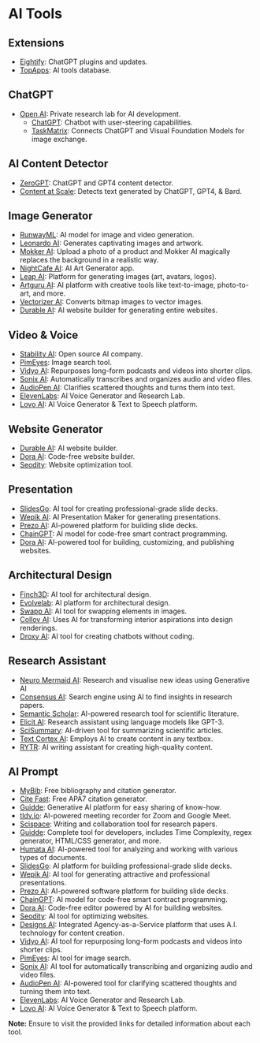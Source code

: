 # AI Tools

## Extensions

- [Eightify](https://eightify.app/): ChatGPT plugins and updates.
- [TopApps](https://www.businessedge.co/p/chatgpt-plugins-updated): AI tools database.

## ChatGPT

- [Open AI](https://open.ai/): Private research lab for AI development.
  - [ChatGPT](https://chat.openai.com/): Chatbot with user-steering capabilities.
  - [TaskMatrix](https://github.com/microsoft/visual-chatgpt): Connects ChatGPT and Visual Foundation Models for image exchange.

## AI Content Detector

- [ZeroGPT](https://www.zerogpt.com/): ChatGPT and GPT4 content detector.
- [Content at Scale](https://contentatscale.ai/ai-content-detector/): Detects text generated by ChatGPT, GPT4, & Bard.

## Image Generator

- [RunwayML](https://app.runwayml.com/video-tools/teams/osmankayi06/dashboard): AI model for image and video generation.
- [Leonardo AI](https://app.leonardo.ai/): Generates captivating images and artwork.
- [Mokker AI](https://app.mokker.ai/): Upload a photo of a product and Mokker AI magically replaces the background in a realistic way.
- [NightCafe AI](https://creator.nightcafe.studio/studio?open=todos): AI Art Generator app.
- [Leap AI](https://www.tryleap.ai/projects/0190ff25-50ec-4989-af05-10434b123be7/generate/playground): Platform for generating images (art, avatars, logos).
- [Artguru AI](https://www.artguru.ai/): AI platform with creative tools like text-to-image, photo-to-art, and more.
- [Vectorizer AI](https://vectorizer.ai/): Converts bitmap images to vector images.
- [Durable AI](https://www.durable.co/): AI website builder for generating entire websites.

## Video & Voice

- [Stability AI](https://stability.ai/): Open source AI company.
- [PimEyes](https://pimeyes.com/en): Image search tool.
- [Vidyo AI](https://vidyo.ai/): Repurposes long-form podcasts and videos into shorter clips.
- [Sonix AI](https://sonix.ai/): Automatically transcribes and organizes audio and video files.
- [AudioPen AI](https://audiopen.ai/): Clarifies scattered thoughts and turns them into text.
- [ElevenLabs](https://elevenlabs.io/): AI Voice Generator and Research Lab.
- [Lovo AI](https://lovo.ai/): AI Voice Generator & Text to Speech platform.

## Website Generator

- [Durable AI](https://app.durable.co/business-selector?origin=login): AI website builder.
- [Dora AI](https://www.dora.run/ai): Code-free website builder.
- [Seodity](https://seodity.com/): Website optimization tool.

## Presentation

- [SlidesGo](https://slidesgo.com/): AI tool for creating professional-grade slide decks.
- [Wepik AI](https://wepik.com/): AI Presentation Maker for generating presentations.
- [Prezo AI](https://app.prezo.ai/home/decks): AI-powered platform for building slide decks.
- [ChainGPT](https://www.chaingpt.org/): AI model for code-free smart contract programming.
- [Dora AI](https://www.dora.run/ai): AI-powered tool for building, customizing, and publishing websites.

## Architectural Design

- [Finch3D](https://www.finch3d.com/): AI tool for architectural design.
- [Evolvelab](https://www.evolvelab.io/veras): AI platform for architectural design.
- [Swapp AI](https://www.swapp.ai/): AI tool for swapping elements in images.
- [Collov AI](https://collov.ai/): Uses AI for transforming interior aspirations into design renderings.
- [Droxy AI](https://app.droxy.ai/dashboard/chatbots): AI tool for creating chatbots without coding.

## Research Assistant

- [Neuro Mermaid AI](https://neuromermaid.ai/pages/): Research and visualise new ideas using Generative AI
- [Consensus AI](https://consensus.app/): Search engine using AI to find insights in research papers.
- [Semantic Scholar](https://www.semanticscholar.org/): AI-powered research tool for scientific literature.
- [Elicit AI](https://elicit.org/): Research assistant using language models like GPT-3.
- [SciSummary](https://scisummary.com/dashboard): AI-driven tool for summarizing scientific articles.
- [Text Cortex AI](https://app.textcortex.com/user/dashboard): Employs AI to create content in any textbox.
- [RYTR](https://app.rytr.me/create): AI writing assistant for creating high-quality content.

## AI Prompt

- [MyBib](https://www.mybib.com/#/projects/Q3BwkW/citations): Free bibliography and citation generator.
- [Cite Fast](https://www.citefast.com/?s=APA7#_Webpage): Free APA7 citation generator.
- [Guidde](https://app.guidde.com/home): Generative AI platform for easy sharing of know-how.
- [tldv.io](https://tldv.io/app/library/meetings): AI-powered meeting recorder for Zoom and Google Meet.
- [Scispace](https://typeset.io/): Writing and collaboration tool for research papers.
- [Guidde](https://app.askcodi.com/home/): Complete tool for developers, includes Time Complexity, regex generator, HTML/CSS generator, and more.
- [Humata AI](https://app.humata.ai/): AI-powered tool for analyzing and working with various types of documents.
- [SlidesGo](https://app.prezo.ai/home/decks): AI platform for building professional-grade slide decks.
- [Wepik AI](https://wepik.com/): AI tool for generating attractive and professional presentations.
- [Prezo AI](https://app.prezo.ai/home/decks): AI-powered software platform for building slide decks.
- [ChainGPT](https://www.chaingpt.org/): AI model for code-free smart contract programming.
- [Dora AI](https://www.dora.run/ai): Code-free editor powered by AI for building websites.
- [Seodity](https://seodity.com/): AI tool for optimizing websites.
- [Designs AI](https://designs.ai/): Integrated Agency-as-a-Service platform that uses A.I. technology for content creation.
- [Vidyo AI](https://vidyo.ai/): AI tool for repurposing long-form podcasts and videos into shorter clips.
- [PimEyes](https://pimeyes.com/en): AI tool for image search.
- [Sonix AI](https://sonix.ai/): AI tool for automatically transcribing and organizing audio and video files.
- [AudioPen AI](https://audiopen.ai/): AI-powered tool for clarifying scattered thoughts and turning them into text.
- [ElevenLabs](https://elevenlabs.io/speech-synthesis): AI Voice Generator and Research Lab.
- [Lovo AI](https://lovo.ai/): AI Voice Generator & Text to Speech platform.

**Note:** Ensure to visit the provided links for detailed information about each tool.
